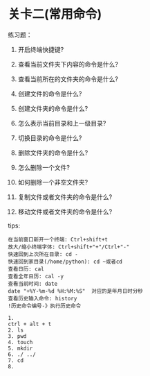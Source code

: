 # 关卡二\(常用命令\)

练习题：

1. 开启终端快捷键?

2. 查看当前文件夹下内容的命令是什么?

3. 查看当前所在的文件夹的命令是什么?

4. 创建文件的命令是什么?

5. 创建文件夹的命令是什么?

6. 怎么表示当前目录和上一级目录?

7. 切换目录的命令是什么?

8. 删除文件夹的命令是什么?

9. 怎么删除一个文件?

10. 如何删除一个非空文件夹?

11. 复制文件或者文件夹的命令是什么?

12. 移动文件或者文件夹的命令是什么?

tips:

```
在当前窗口新开一个终端: Ctrl+shift+t
放大/缩小终端字体: Ctrl+shift+"+"/Ctrl+"-"
快速回到上次所在目录: cd -
快速回到家目录(/home/python): cd ~或者cd
查看日历: cal
查看全年日历: cal -y
查看当前时间: date
date "+%Y-%m-%d %H:%M:%S"  对应的是年月日时分秒
查看历史输入命令: history
!历史命令编号-》执行历史命令
```

```
1.
ctrl + alt + t
2. ls
3. pwd
4. touch
5. mkdir
6. ./ ../
7. cd 
8. 
```



